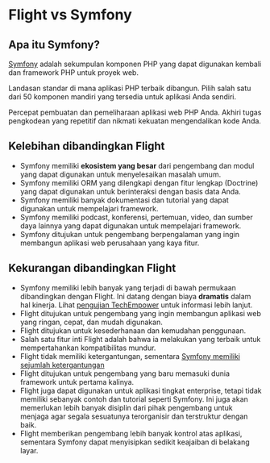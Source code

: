 # Flight vs Symfony

## Apa itu Symfony?
[Symfony](https://symfony.com/) adalah sekumpulan komponen PHP yang dapat digunakan kembali dan framework PHP untuk proyek web.

Landasan standar di mana aplikasi PHP terbaik dibangun. Pilih salah satu dari 50 komponen mandiri yang tersedia untuk aplikasi Anda sendiri.

Percepat pembuatan dan pemeliharaan aplikasi web PHP Anda. Akhiri tugas pengkodean yang repetitif dan nikmati kekuatan mengendalikan kode Anda.

## Kelebihan dibandingkan Flight

- Symfony memiliki **ekosistem yang besar** dari pengembang dan modul yang dapat digunakan untuk menyelesaikan masalah umum.
- Symfony memiliki ORM yang dilengkapi dengan fitur lengkap (Doctrine) yang dapat digunakan untuk berinteraksi dengan basis data Anda.
- Symfony memiliki banyak dokumentasi dan tutorial yang dapat digunakan untuk mempelajari framework.
- Symfony memiliki podcast, konferensi, pertemuan, video, dan sumber daya lainnya yang dapat digunakan untuk mempelajari framework.
- Symfony ditujukan untuk pengembang berpengalaman yang ingin membangun aplikasi web perusahaan yang kaya fitur.

## Kekurangan dibandingkan Flight

- Symfony memiliki lebih banyak yang terjadi di bawah permukaan dibandingkan dengan Flight. Ini datang dengan biaya **dramatis** dalam hal kinerja. Lihat [pengujian TechEmpower](https://www.techempower.com/benchmarks/#hw=ph&test=fortune&section=data-r22&l=zik073-cn3) untuk informasi lebih lanjut.
- Flight ditujukan untuk pengembang yang ingin membangun aplikasi web yang ringan, cepat, dan mudah digunakan.
- Flight ditujukan untuk kesederhanaan dan kemudahan penggunaan.
- Salah satu fitur inti Flight adalah bahwa ia melakukan yang terbaik untuk mempertahankan kompatibilitas mundur.
- Flight tidak memiliki ketergantungan, sementara [Symfony memiliki sejumlah ketergantungan](https://github.com/symfony/symfony/blob/7.2/composer.json)
- Flight ditujukan untuk pengembang yang baru memasuki dunia framework untuk pertama kalinya.
- Flight juga dapat digunakan untuk aplikasi tingkat enterprise, tetapi tidak memiliki sebanyak contoh dan tutorial seperti Symfony. Ini juga akan memerlukan lebih banyak disiplin dari pihak pengembang untuk menjaga agar segala sesuatunya terorganisir dan terstruktur dengan baik.
- Flight memberikan pengembang lebih banyak kontrol atas aplikasi, sementara Symfony dapat menyisipkan sedikit keajaiban di belakang layar.
